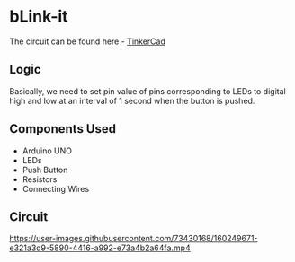 # bLink-it

The circuit can be found here - [TinkerCad](https://www.tinkercad.com/things/kVAJu9PvZoX)

## Logic

Basically, we need to set pin value of pins corresponding to LEDs to digital high and low at an interval of 1 second when the button is pushed.

## Components Used

- Arduino UNO
- LEDs
- Push Button
- Resistors
- Connecting Wires

## Circuit

https://user-images.githubusercontent.com/73430168/160249671-e321a3d9-5890-4416-a992-e73a4b2a64fa.mp4
